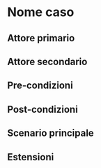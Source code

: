 # Nome caso

## Attore primario

## Attore secondario

## Pre-condizioni

## Post-condizioni

## Scenario principale

## Estensioni